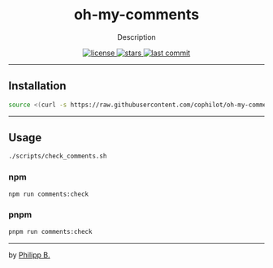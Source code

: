 <div align="center">
  <br />
  <!-- <img src="" alt="oh-my-commentsLogo" width="30%"/> -->
  <h1>oh-my-comments</h1>
  <p>
     Description
  </p>
</div>

<!-- Badges -->
<div align="center">
   <a href="https://github.com/cophilot/oh-my-comments/blob/master/LICENSE">
       <img src="https://img.shields.io/github/license/cophilot/oh-my-comments" alt="license" />
   </a>
   <a href="https://github.com/cophilot/oh-my-comments/stargazers">
       <img src="https://img.shields.io/github/stars/cophilot/oh-my-comments" alt="stars" />
   </a>
   <a href="https://github.com/cophilot/oh-my-comments/commits/master">
       <img src="https://img.shields.io/github/last-commit/cophilot/oh-my-comments" alt="last commit" />
   </a>
</div>

---

## Installation

```bash
source <(curl -s https://raw.githubusercontent.com/cophilot/oh-my-comments/main/setup)
```

---

## Usage

```bash
./scripts/check_comments.sh
```

### npm

```bash
npm run comments:check
```

### pnpm

```bash
pnpm run comments:check
```

---

by [Philipp B.](https://github.com/cophilot)
